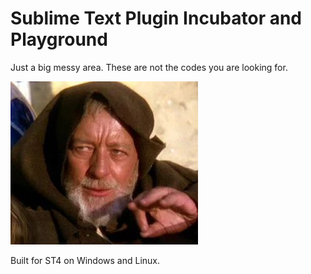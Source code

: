 # Sublime Text Plugin Incubator and Playground

Just a big messy area. These are not the codes you are looking for.

![owk](owk.jpg)

Built for ST4 on Windows and Linux.
